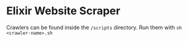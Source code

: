 # Elixir Website Scraper

Crawlers can be found inside the `/scripts` directory. Run them with `sh <crawler-name>.sh`